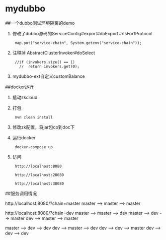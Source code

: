 # mydubbo

##一个dubbo测试环境隔离的demo

1. 修改了dubbo源码的ServiceConfig#export#doExportUrlsFor1Protocol
  
        map.put("service-chain", System.getenv("service-chain"));
   
2. 注释掉 AbstractClusterInvoker#doSelect

        //if (invokers.size() == 1)
          //  return invokers.get(0);
            
3. mydubbo-ext自定义customBalance


##docker运行
1. 启动zkcloud
2. 打包
    
        mvn clean install

3. 修改zk配置，将jar包cp到doc下
4. 运行docker

        docker-compose up
        
5. 访问

        http://localhost:8080
        
        http://localhost:28080
       
        http://localhost:38080
 
        
##服务调用情况

http://localhost:8080/?chain=master
master --> master --> master 

http://localhost:8080/?chain=dev
master --> master --> dev
master --> dev --> master
dev --> master --> master

master --> dev --> dev
dev --> master --> dev
dev --> dev --> master
dev --> dev --> dev
